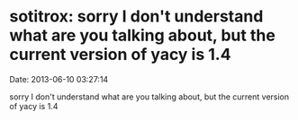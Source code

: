sotitrox: sorry I don\'t understand what are you talking about, but the current version of yacy is 1.4
======================================================================================================

Date: 2013-06-10 03:27:14

sorry I don\'t understand what are you talking about, but the current
version of yacy is 1.4
